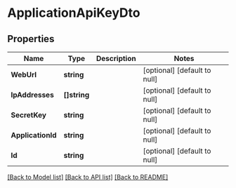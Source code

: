 # ApplicationApiKeyDto

## Properties
Name | Type | Description | Notes
------------ | ------------- | ------------- | -------------
**WebUrl** | **string** |  | [optional] [default to null]
**IpAddresses** | **[]string** |  | [optional] [default to null]
**SecretKey** | **string** |  | [optional] [default to null]
**ApplicationId** | **string** |  | [optional] [default to null]
**Id** | **string** |  | [optional] [default to null]

[[Back to Model list]](../README.md#documentation-for-models) [[Back to API list]](../README.md#documentation-for-api-endpoints) [[Back to README]](../README.md)

